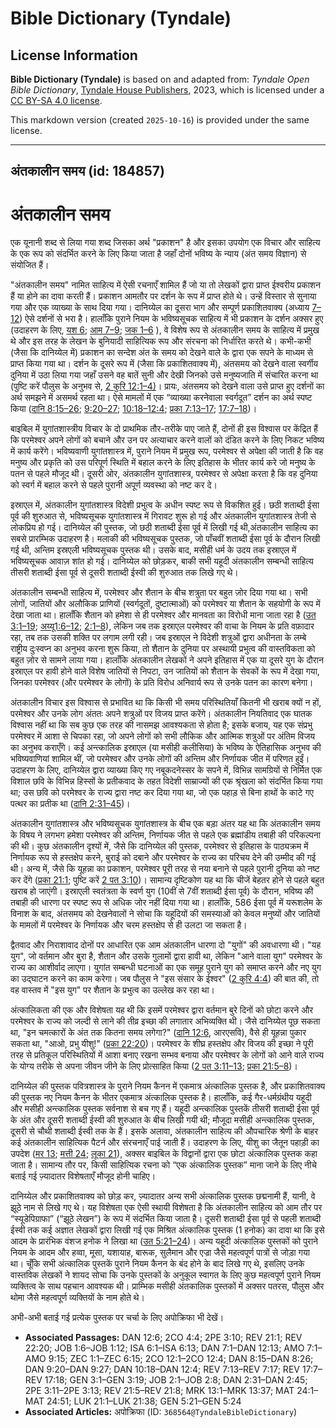 # Bible Dictionary (Tyndale)

## License Information

**Bible Dictionary (Tyndale)** is based on and adapted from: _Tyndale Open Bible Dictionary_, [Tyndale House Publishers](https://tyndaleopenresources.com/), 2023, which is licensed under a [CC BY-SA 4.0 license](https://creativecommons.org/licenses/by-sa/4.0/legalcode.en).

This markdown version (created `2025-10-16`) is provided under the same license.



--------------------------------

## अंतकालीन समय (id: 184857)

अंतकालीन समय
============

एक यूनानी शब्द से लिया गया शब्द जिसका अर्थ "प्रकाशन" है और इसका उपयोग एक विचार और साहित्य के एक रूप को संदर्भित करने के लिए किया जाता है जहाँ दोनों भविष्य के न्याय (अंत समय विज्ञान) से संयोजित हैं।

"अंतकालीन समय" नामित साहित्य में ऐसी रचनाएँ शामिल हैं जो या तो लेखकों द्वारा प्राप्त ईश्वरीय प्रकाशन हैं या होने का दावा करती हैं। प्रकाशन आमतौर पर दर्शन के रूप में प्राप्त होते थे। उन्हें विस्तार से सुनाया गया और एक व्याख्या के साथ दिया गया। दानिय्येल का दूसरा भाग और सम्पूर्ण प्रकाशितवाक्य (अध्याय [7–12](https://ref.ly/Dan7:1-Dan12:13)) ऐसे दर्शनों से भरा है। हालाँकि पुराने नियम के भविष्यसूचक साहित्य में भी प्रकाशन के दर्शन अक्सर हुए (उदाहरण के लिए, [यश 6](https://ref.ly/Isa6:1-Isa6:13); [आम 7–9](https://ref.ly/Amos7:1-Amos9:15); [जक 1–6](https://ref.ly/Zech1:1-Zech6:15) ), वे विशेष रूप से अंतकालीन समय के साहित्य में प्रमुख थे और इस तरह के लेखन के बुनियादी साहित्यिक रूप और संरचना को निर्धारित करते थे। कभी\-कभी (जैसा कि दानिय्येल में) प्रकाशन का सन्देश अंत के समय को देखने वाले के द्वारा एक सपने के माध्यम से प्राप्त किया गया था। दर्शन के दूसरे रूप में (जैसा कि प्रकाशितवाक्य में), अंतसमय को देखने वाला स्वर्गीय दुनिया में उठा लिया गया जहाँ उसने वह बातें सुनी और देखी जिनको उसे मनुष्यजाति में संचारित करना था (पुष्टि करें पौलुस के अनुभव से, [2 कुरि 12:1–4\)](https://ref.ly/2Cor12:1-2Cor12:4)। प्रायः, अंतसमय को देखने वाला उसे प्राप्त हुए दर्शनों का अर्थ समझने में असमर्थ रहता था। ऐसे मामलों में एक “व्याख्या करनेवाला स्वर्गदूत” दर्शन का अर्थ स्पष्ट किया ([दानि 8:15–26](https://ref.ly/Dan8:15-Dan8:26); [9:20–27](https://ref.ly/Dan9:20-Dan9:27); [10:18–12:4](https://ref.ly/Dan10:18-Dan12:4); [प्रका 7:13–17](https://ref.ly/Rev7:13-Rev7:17); [17:7–18](https://ref.ly/Rev17:7-Rev17:18))। 

बाइबिल में युगांतशास्त्रीय विचार के दो प्राथमिक तौर\-तरीके पाए जाते हैं, दोनों ही इस विश्वास पर केंद्रित हैं कि परमेश्वर अपने लोगों को बचाने और उन पर अत्याचार करने वालों को दंडित करने के लिए निकट भविष्य में कार्य करेंगे। भविष्यवाणी युगांतशास्त्र में, पुराने नियम में प्रमुख रूप, परमेश्वर से अपेक्षा की जाती है कि वह मनुष्य और प्रकृति को उस परिपूर्ण स्थिति में बहाल करने के लिए इतिहास के भीतर कार्य करे जो मनुष्य के पतन से पहले मौजूद थी। दूसरी ओर, अंतकालीन युगांतशास्त्र, परमेश्वर से अपेक्षा करता है कि वह दुनिया को स्वर्ग में बहाल करने से पहले पुरानी अपूर्ण व्यवस्था को नष्ट कर दे।

इस्राएल में, अंतकालीन युगांतशास्त्र विदेशी प्रभुत्व के अधीन स्पष्ट रूप से विकशित हुई। छठी शताब्दी ईसा पूर्व की शुरुआत से, भविष्यसूचक युगांतशास्त्र में गिरावट शुरू हो गई और अंतकालीन युगांतशास्त्र तेजी से लोकप्रिय हो गई। दानिय्येल की पुस्तक, जो छठी शताब्दी ईसा पूर्व में लिखी गई थी,अंतकालीन साहित्य का सबसे प्रारम्भिक उदाहरण है। मलाकी की भविष्यसूचक पुस्तक, जो पाँचवीं शताब्दी ईसा पूर्व के दौरान लिखी गई थी, अन्तिम इस्रएली भविष्यसूचक पुस्तक थी। उसके बाद, मसीही धर्म के उदय तक इस्राएल में भविष्यसूचक आवाज़ शांत हो गई। दानिय्येल को छोड़कर, बाकी सभी यहूदी अंतकालीन सम्बन्धी साहित्य तीसरी शताब्दी ईसा पूर्व से दूसरी शताब्दी ईस्वी की शुरुआत तक लिखे गए थे।

अंतकालीन सम्बन्धी साहित्य में, परमेश्वर और शैतान के बीच शत्रुता पर बहुत ज़ोर दिया गया था। सभी लोगों, जातियों और अलौकिक प्राणियों (स्वर्गदूतों, दुष्टात्माओं) को परमेश्वर या शैतान के सहयोगी के रूप में देखा जाता था। हालाँकि शैतान को हमेशा से ही परमेश्वर और मानवता का विरोधी माना जाता रहा है ([उत 3:1–19](https://ref.ly/Gen3:1-Gen3:19); [अय्यू1:6–12](https://ref.ly/Job1:6-Job1:12); [2:1–8](https://ref.ly/Job2:1-Job2:8)), लेकिन जब तक इस्राएल परमेश्वर की वाचा के नियम के प्रति वफ़ादार रहा, तब तक उसकी शक्ति पर लगाम लगी रही। जब इस्राएल ने विदेशी शत्रुओं द्वारा अधीनता के लम्बे राष्ट्रीय दुःस्वप्न का अनुभव करना शुरू किया, तो शैतान के दुनिया पर अस्थायी प्रभुत्व की वास्तविकता को बहुत ज़ोर से सामने लाया गया। हालाँकि अंतकालीन लेखकों ने अपने इतिहास में एक या दूसरे युग के दौरान इस्राएल पर हावी होने वाले विशेष जातियों से निपटा, उन जातियों को शैतान के सेवकों के रूप में देखा गया, जिनका परमेश्वर (और परमेश्वर के लोगों) के प्रति विरोध अनिवार्य रूप से उनके पतन का कारण बनेगा। 

अंतकालीन विचार इस विश्वास से प्रभावित था कि किसी भी समय परिस्थितियाँ कितनी भी खराब क्यों न हों, परमेश्वर और उनके लोग अंततः अपने शत्रुओं पर विजय प्राप्त करेंगे। अंतकालीन नियतिवाद एक घातक विश्वास नहीं था कि सब कुछ एक तरह की नासमझ आवश्यकता से होता है; इसके बजाय, यह एक संप्रभु परमेश्वर में आशा से चिपका रहा, जो अपने लोगों को सभी लौकिक और आत्मिक शत्रुओं पर अंतिम विजय का अनुभव कराएँगे। कई अन्त्कालिक इस्राएल (या मसीही कलीसिया) के भविष्य के ऐतिहासिक अनुभव की भविष्यवाणियां शामिल थीं, जो परमेश्वर और उनके लोगों की अन्तिम और निर्णायक जीत में परिणत हुईं। उदाहरण के लिए, दानिय्येल द्वारा व्याख्या किए गए नबूकदनेस्सर के सपने में, विभिन्न सामग्रियों से निर्मित एक विशाल छवि के विभिन्न हिस्सों के प्रतीकवाद के तहत विदेशी साम्राज्यों की एक श्रृंखला को संदर्भित किया गया था; उस छवि को परमेश्वर के राज्य द्वारा नष्ट कर दिया गया था, जो एक पहाड़ से बिना हाथों के काटे गए पत्थर का प्रतीक था ([दानि 2:31–45](https://ref.ly/Dan2:31-Dan2:45))। 

अंतकालीन युगांतशास्त्र और भविष्यसूचक युगांतशास्त्र के बीच एक बड़ा अंतर यह था कि अंतकालीन समय के विषय ने लगभग हमेशा परमेश्वर की अन्तिम, निर्णायक जीत से पहले एक ब्रह्मांडीय तबाही की परिकल्पना की थी। कुछ अंतकालीन दृश्यों में, जैसे कि दानिय्येल की पुस्तक, परमेश्वर से इतिहास के पाठ्यक्रम में निर्णायक रूप से हस्तक्षेप करने, बुराई को दबाने और परमेश्वर के राज्य का परिचय देने की उम्मीद की गई थी। अन्य में, जैसे कि यूहन्ना का प्रकाशन, परमेश्वर पूरी तरह से नया बनाने से पहले पुरानी दुनिया को नष्ट कर देंगे ([प्रका 21:1](https://ref.ly/Rev21:1); पुष्टि करें [2 पत 3:10](https://ref.ly/2Pet3:10))। सामान्य दृष्टिकोण यह था कि चीजें बेहतर होने से पहले बहुत खराब हो जाएंगी। इस्राएली स्वतंत्रता के स्वर्ण युग (10वीं से 7वीं शताब्दी ईसा पूर्व) के दौरान, भविष्य की तबाही की धारणा पर स्पष्ट रूप से अधिक जोर नहीं दिया गया था। हालाँकि, 586 ईसा पूर्व में यरूशलेम के विनाश के बाद, अंतसमय को देखनेवालों ने सोचा कि यहूदियों की समस्याओं को केवल मनुष्यों और जातियों के मामलों में परमेश्वर के निर्णायक और चरम हस्तक्षेप से ही उलटा जा सकता है।

द्वैतवाद और निराशावाद दोनों पर आधारित एक आम अंतकालीन धारणा दो "युगों" की अवधारणा थी। "यह युग", जो वर्तमान और बुरा है, शैतान और उसके गुलामों द्वारा हावी था, लेकिन "आने वाला युग" परमेश्वर के राज्य का आशीर्वाद लाएगा। युगांत सम्बन्धी घटनाओं का एक समूह पुराने युग को समाप्त करने और नए युग का उद्घाटन करने का काम करेगा। जब पौलुस ने "इस संसार के ईश्वर" ([2 कुरि 4:4](https://ref.ly/2Cor4:4)) की बात की, तो वह वास्तव में "इस युग" पर शैतान के प्रभुत्व का उल्लेख कर रहा था।

अंत्कालिकता की एक और विशेषता यह थी कि इसमें परमेश्वर द्वारा वर्तमान बुरे दिनों को छोटा करने और परमेश्वर के राज्य को जल्दी से लाने की तीव्र इच्छा की लगातार अभिव्यक्ति थी। जैसे दानिय्येल पूछ सकता था, "इन चमत्कारों के अंत तक कितना समय लगेगा?" ([दानि 12:6](https://ref.ly/Dan12:6), आरएसवि), वैसे ही यूहन्ना पुकार सकता था, "आओ, प्रभु यीशु!" ([प्रका 22:20](https://ref.ly/Rev22:20))। परमेश्वर के शीघ्र हस्तक्षेप और विजय की इच्छा ने पूरी तरह से प्रतिकूल परिस्थितियों में आशा बनाए रखना सम्भव बनाया और परमेश्वर के लोगों को आने वाले राज्य के योग्य तरीके से अपना जीवन जीने के लिए प्रोत्साहित किया ([2 पत 3:11–13](https://ref.ly/2Pet3:11-2Pet3:13); [प्रका 21:5–8](https://ref.ly/Rev21:5-Rev21:8))।

दानिय्येल की पुस्तक पवित्रशास्त्र के पुराने नियम कैनन में एकमात्र अंत्कालिक पुस्तक है, और प्रकाशितवाक्य की पुस्तक नए नियम कैनन के भीतर एकमात्र अंत्कालिक पुस्तक है। हालाँकि, कई गैर\-धर्मग्रंथीय यहूदी और मसीही अन्त्कालिक पुस्तक सर्वनाश से बच गए हैं। यहूदी अन्त्कालिक पुस्तकें तीसरी शताब्दी ईसा पूर्व के अंत और दूसरी शताब्दी ईस्वी की शुरुआत के बीच लिखी गयी थी; मौजूदा मसीही अन्त्कालिक पुस्तक, दूसरी से चौथी शताब्दी ईस्वी तक के हैं। इसके अलावा, अंतकालीन साहित्य की औपचारिक श्रेणी के बाहर कई अंतकालीन साहित्यिक पैटर्न और संरचनाएँ पाई जाती हैं। उदाहरण के लिए, यीशु का जैतून पहाड़ी का उपदेश ([मर 13](https://ref.ly/Mark13:1-Mark13:37); [मत्ती 24](https://ref.ly/Matt24:1-Matt24:51); [लूका 21](https://ref.ly/Luke21:1-Luke21:38)), अक्सर बाइबिल के विद्वानों द्वारा एक छोटा अंत्कालिक पुस्तक कहा जाता है। सामान्य तौर पर, किसी साहित्यिक रचना को “एक अंत्कालिक पुस्तक” माना जाने के लिए नीचे बताई गई ज़्यादातर विशेषताएँ मौजूद होनी चाहिए।

दानिय्येल और प्रकाशितवाक्य को छोड़ कर, ज़्यादातर अन्य सभी अंत्कालिक पुस्तक छद्मनामी हैं, यानी, वे झूठे नाम से लिखे गए थे। यह विशेषता एक ऐसी स्थायी विशेषता है कि अंतकालीन साहित्य को आम तौर पर “स्यूडेपिग्राफा” (“झूठे लेखन”) के रूप में संदर्भित किया जाता है। दूसरी शताब्दी ईसा पूर्व से पहली शताब्दी ईस्वी तक कई अज्ञात लेखकों द्वारा लिखी गई एक मिश्रित अंत्कालिक पुस्तक (1 हनोक) का दावा था कि इसे आदम के प्रारंभिक वंशज हनोक ने लिखा था ([उत 5:21–24](https://ref.ly/Gen5:21-Gen5:24))। अन्य यहूदी अंत्कालिक पुस्तकों को पुराने नियम के आदम और हव्वा, मूसा, यशायाह, बारूक, सुलैमान और एज्रा जैसे महत्वपूर्ण पात्रों से जोड़ा गया था। चूँकि सभी अंत्कालिक पुस्तकें पुराने नियम कैनन के बंद होने के बाद लिखे गए थे, इसलिए उनके वास्तविक लेखकों ने शायद सोचा कि उनके पुस्तकों के अनुकूल स्वागत के लिए कुछ महत्वपूर्ण पुराने नियम व्यक्तित्व के साथ पहचान आवश्यक थी। प्राम्भिक मसीही अंतकालिक पुस्तकों में अक्सर पतरस, पौलुस और थोमा जैसे महत्वपूर्ण व्यक्तियों के नाम होते थे।

अभी\-अभी बताई गई प्रत्येक पुस्तक पर चर्चा के लिए अपोक्रिफा भी देखें।

* **Associated Passages:** DAN 12:6; 2CO 4:4; 2PE 3:10; REV 21:1; REV 22:20; JOB 1:6–JOB 1:12; ISA 6:1–ISA 6:13; DAN 7:1–DAN 12:13; AMO 7:1–AMO 9:15; ZEC 1:1–ZEC 6:15; 2CO 12:1–2CO 12:4; DAN 8:15–DAN 8:26; DAN 9:20–DAN 9:27; DAN 10:18–DAN 12:4; REV 7:13–REV 7:17; REV 17:7–REV 17:18; GEN 3:1–GEN 3:19; JOB 2:1–JOB 2:8; DAN 2:31–DAN 2:45; 2PE 3:11–2PE 3:13; REV 21:5–REV 21:8; MRK 13:1–MRK 13:37; MAT 24:1–MAT 24:51; LUK 21:1–LUK 21:38; GEN 5:21–GEN 5:24
* **Associated Articles:** अपोक्रिफा (ID: `368564@TyndaleBibleDictionary`)

